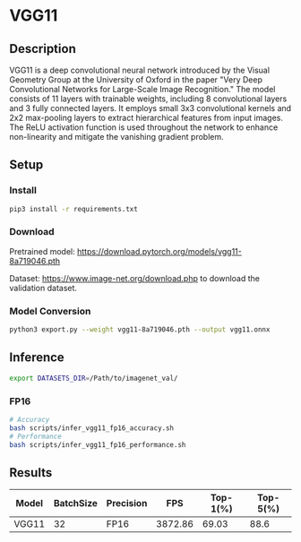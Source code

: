 # VGG11

## Description

VGG11 is a deep convolutional neural network introduced by the Visual Geometry Group at the University of Oxford in the paper "Very Deep Convolutional Networks for Large-Scale Image Recognition." The model consists of 11 layers with trainable weights, including 8 convolutional layers and 3 fully connected layers. It employs small 3x3 convolutional kernels and 2x2 max-pooling layers to extract hierarchical features from input images. The ReLU activation function is used throughout the network to enhance non-linearity and mitigate the vanishing gradient problem.

## Setup

### Install

```bash
pip3 install -r requirements.txt
```

### Download

Pretrained model: <https://download.pytorch.org/models/vgg11-8a719046.pth>

Dataset: <https://www.image-net.org/download.php> to download the validation dataset.

### Model Conversion

```bash
python3 export.py --weight vgg11-8a719046.pth --output vgg11.onnx
```

## Inference

```bash
export DATASETS_DIR=/Path/to/imagenet_val/
```

### FP16

```bash
# Accuracy
bash scripts/infer_vgg11_fp16_accuracy.sh
# Performance
bash scripts/infer_vgg11_fp16_performance.sh
```

## Results

Model   |BatchSize  |Precision |FPS       |Top-1(%)  |Top-5(%)
--------|-----------|----------|----------|----------|--------
VGG11   |    32     |   FP16   | 3872.86  |  69.03   | 88.6
